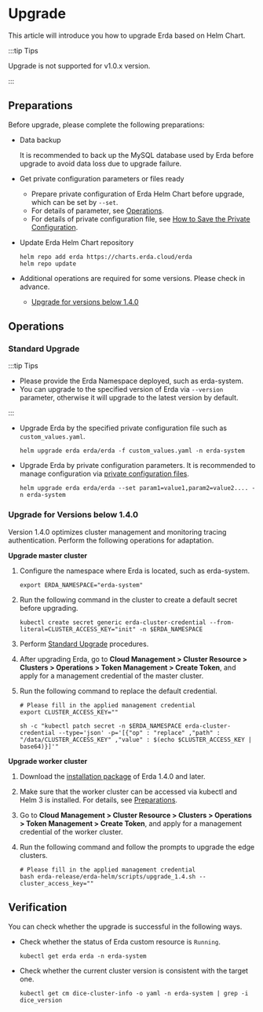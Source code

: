 # Upgrade

This article will introduce you how to upgrade Erda based on Helm Chart.

:::tip Tips

Upgrade is not supported for v1.0.x version.

:::

## Preparations

Before upgrade, please complete the following preparations:

- Data backup

  It is recommended to back up the MySQL database used by Erda before upgrade to avoid data loss due to upgrade failure.

- Get private configuration parameters or files ready

  - Prepare private configuration of Erda Helm Chart before upgrade, which can be set by `--set`.
  - For details of parameter, see [Operations](helm-install-demo.md#安装操作).
  - For details of private configuration file, see [How to Save the Private Configuration](high-availability.md#如何保存私有化配置).

- Update Erda Helm Chart repository

  ```shell
  helm repo add erda https://charts.erda.cloud/erda
  helm repo update
  ```

- Additional operations are required for some versions. Please check in advance.

  - [Upgrade for versions below 1.4.0](upgrade.md#Upgrade-for-versions-below-1.4.0)

## Operations

### Standard Upgrade

:::tip Tips

- Please provide the Erda Namespace deployed, such as erda-system.
- You can upgrade to the specified version of Erda via `--version` parameter, otherwise it will upgrade to the latest version by default.

:::

- Upgrade Erda by the specified private configuration file such as `custom_values.yaml`.

  ```shell
  helm upgrade erda erda/erda -f custom_values.yaml -n erda-system
  ```

- Upgrade Erda by private configuration parameters. It is recommended to manage configuration via [private configuration files](high-availability.md#如何保存私有化配置).

  ```shell
  helm upgrade erda erda/erda --set param1=value1,param2=value2.... -n erda-system
  ```

### Upgrade for Versions below 1.4.0

Version 1.4.0 optimizes cluster management and monitoring tracing authentication. Perform the following operations for adaptation.

**Upgrade master cluster**

1. Configure the namespace where Erda is located, such as erda-system.

   ```shell
   export ERDA_NAMESPACE="erda-system"
   ```

2. Run the following command in the cluster to create a default secret before upgrading.

   ```shell
   kubectl create secret generic erda-cluster-credential --from-literal=CLUSTER_ACCESS_KEY="init" -n $ERDA_NAMESPACE
   ```

3. Perform [Standard Upgrade](upgrade.md#标准升级) procedures.

4. After upgrading Erda, go to **Cloud Management > Cluster Resource > Clusters > Operations > Token Management > Create Token**, and apply for a management credential of the master cluster.

5. Run the following command to replace the default credential.

   ```shell
   # Please fill in the applied management credential
   export CLUSTER_ACCESS_KEY=""
   ```

   ```shell
   sh -c "kubectl patch secret -n $ERDA_NAMESPACE erda-cluster-credential --type='json' -p='[{"op" : "replace" ,"path" : "/data/CLUSTER_ACCESS_KEY" ,"value" : $(echo $CLUSTER_ACCESS_KEY | base64)}]'"
   ```

**Upgrade worker cluster**

1. Download the [installation package](https://github.com/erda-project/erda/releases) of Erda 1.4.0 and later.

2. Make sure that the worker cluster can be accessed via kubectl and Helm 3 is installed. For details, see [Preparations](premise.md#准备工作).

3. Go to **Cloud Management > Cluster Resource > Clusters > Operations > Token Management > Create Token**, and apply for a management credential of the worker cluster.

4. Run the following command and follow the prompts to upgrade the edge clusters.

   ```shell
   # Please fill in the applied management credential
   bash erda-release/erda-helm/scripts/upgrade_1.4.sh --cluster_access_key=""
   ```

## Verification

You can check whether the upgrade is successful in the following ways.

- Check whether the status of Erda custom resource is `Running`.

  ```shell
  kubectl get erda erda -n erda-system
  ```

- Check whether the current cluster version is consistent with the target one.

  ```SHELL
  kubectl get cm dice-cluster-info -o yaml -n erda-system | grep -i dice_version
  ```
